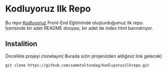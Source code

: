 # Kodluyoruz Ilk Repo
Bu repo [Kodluyoruz](https://app.patika.dev/)  Front-End Eğitiminde oluşturduğumuz ilk repo. İçerisinde bir adet README dosyası, bir adet de index.html barındırıyor.

## Instalition
Öncelikle projeyi clonelayın( Burada sizin projenizden aldığınız link gelecek)

`git clone https://github.com/sametaltundag/kodluyoruzilkrepo.git`
